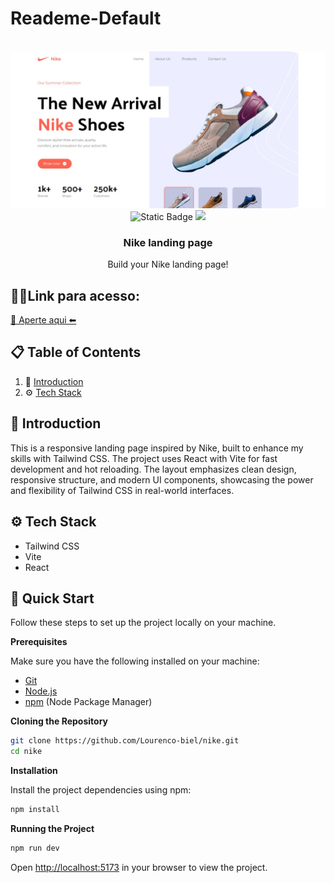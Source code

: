 # Reademe-Default

<div align="center">
  <br />
      <img src="src/assets/images/readme.png" alt="Project Banner">  
  <br />
  <div>
    <img alt="Static Badge" src="https://img.shields.io/badge/React-4c84f3?style=for-the-badge&logo=react&logoColor=white">
    <img src="https://img.shields.io/badge/-Tailwind_CSS-38B2AC?style=for-the-badge&logo=tailwind-css&logoColor=white" />
  </div>
  <h3 align="center">Nike landing page</h3>

  <div align="center">
    Build your Nike landing page! 
   </div>
</div>

## 👨‍💻Link para acesso:

[🔗 Aperte aqui ⬅](https://nike-tailw1ndcss.netlify.app/)

## 📋 <a name="table">Table of Contents</a>

1. 🤖 [Introduction](#introduction)
2. ⚙️ [Tech Stack](#tech-stack)

## <a name="introduction">🤖 Introduction</a>

This is a responsive landing page inspired by Nike, built to enhance my skills with Tailwind CSS. The project uses React with Vite for fast development and hot reloading. The layout emphasizes clean design, responsive structure, and modern UI components, showcasing the power and flexibility of Tailwind CSS in real-world interfaces.

## <a name="tech-stack">⚙️ Tech Stack</a>

- Tailwind CSS
- Vite
- React

## <a name="quick-start">🤸 Quick Start</a>

Follow these steps to set up the project locally on your machine.

**Prerequisites**

Make sure you have the following installed on your machine:

- [Git](https://git-scm.com/)
- [Node.js](https://nodejs.org/en)
- [npm](https://www.npmjs.com/) (Node Package Manager)

**Cloning the Repository**

```bash
git clone https://github.com/Lourenco-biel/nike.git
cd nike
```

**Installation**

Install the project dependencies using npm:

```bash
npm install
```

**Running the Project**

```bash
npm run dev
```

Open [http://localhost:5173](http://localhost:5173/) in your browser to view the project.
